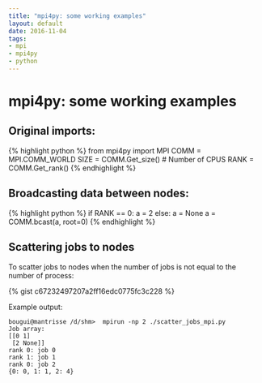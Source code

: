 ```yaml
---
title: "mpi4py: some working examples"
layout: default
date: 2016-11-04
tags:
- mpi
- mpi4py
- python
---
```


# mpi4py: some working examples

## Original imports:

{% highlight python %}
from mpi4py import MPI
COMM = MPI.COMM_WORLD
SIZE = COMM.Get_size() # Number of CPUS
RANK = COMM.Get_rank()
{% endhighlight %}

## Broadcasting data between nodes:

{% highlight python %}
if RANK == 0:
    a = 2
else:
    a = None
a = COMM.bcast(a, root=0)
{% endhighlight %}

## Scattering jobs to nodes

To scatter jobs to nodes when the number of jobs is not equal to the number of
process:

{% gist c67232497207a2ff16edc0775fc3c228 %}

Example output:

    bougui@mantrisse /d/shm>  mpirun -np 2 ./scatter_jobs_mpi.py
    Job array:
    [[0 1]
     [2 None]]
    rank 0: job 0
    rank 1: job 1
    rank 0: job 2
    {0: 0, 1: 1, 2: 4}
